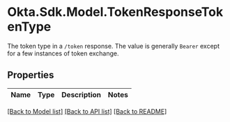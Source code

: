 # Okta.Sdk.Model.TokenResponseTokenType
The token type in a `/token` response. The value is generally `Bearer` except for a few instances of token exchange.

## Properties

Name | Type | Description | Notes
------------ | ------------- | ------------- | -------------

[[Back to Model list]](../README.md#documentation-for-models) [[Back to API list]](../README.md#documentation-for-api-endpoints) [[Back to README]](../README.md)

